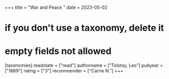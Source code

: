 +++
title = "War and Peace "
date = 2023-05-02
# if you don't use a taxonomy, delete it
# empty fields not allowed
[taxonomies]
  readstate = ["read"]
  authorname = ["Tolstoy, Leo"]
  pubyear = ["1869"]
  rating = ["3"]
  recommender = ["Carrie N."]
+++


